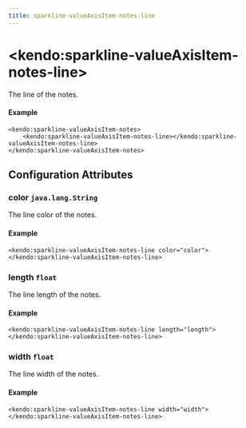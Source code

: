 ```yaml
---
title: sparkline-valueAxisItem-notes-line
---
```


# \<kendo:sparkline-valueAxisItem-notes-line\>

The line of the notes.

#### Example
    <kendo:sparkline-valueAxisItem-notes>
        <kendo:sparkline-valueAxisItem-notes-line></kendo:sparkline-valueAxisItem-notes-line>
    </kendo:sparkline-valueAxisItem-notes>

## Configuration Attributes

### color `java.lang.String`

The line color of the notes.

#### Example
    <kendo:sparkline-valueAxisItem-notes-line color="color">
    </kendo:sparkline-valueAxisItem-notes-line>

### length `float`

The line length of the notes.

#### Example
    <kendo:sparkline-valueAxisItem-notes-line length="length">
    </kendo:sparkline-valueAxisItem-notes-line>

### width `float`

The line width of the notes.

#### Example
    <kendo:sparkline-valueAxisItem-notes-line width="width">
    </kendo:sparkline-valueAxisItem-notes-line>

